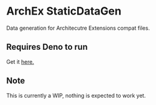 # ArchEx StaticDataGen

Data generation for Architecutre Extensions compat files.

## Requires Deno to run

Get it [here.](https://deno.land/)

## Note

This is currently a WIP, nothing is expected to work yet.
